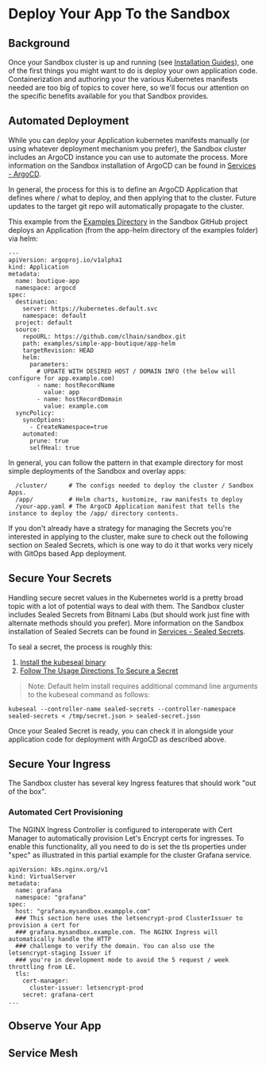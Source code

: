# Deploy Your App To the Sandbox

## Background
Once your Sandbox cluster is up and running (see [Installation Guides](../installation/choose-a-method.md)),
one of the first things you might want to do is deploy your own application code. Containerization and
authoring your the various Kubernetes manifests needed are too big of topics to cover here,
so we'll focus our attention on the specific benefits available for you that Sandbox provides.

## Automated Deployment
While you can deploy your Application kubernetes manifests manually (or using whatever deployment mechanism you prefer),
the Sandbox cluster includes an ArgoCD instance you can use to automate the process. More information
on the Sandbox installation of ArgoCD can be found in [Services - ArgoCD](../services/argocd.md).

In general, the process for this is to define an ArgoCD Application that defines where / what to deploy, and then
applying that to the cluster. Future updates to the target git repo will automatically propagate to the cluster.

This example from the [Examples Directory](https://github.com/clhain/sandbox/examples/simple-app-boutique) in
the Sandbox GitHub project deploys an Application (from the app-helm directory of the examples folder) via helm:

```
---
apiVersion: argoproj.io/v1alpha1
kind: Application
metadata:
  name: boutique-app
  namespace: argocd
spec:
  destination:
    server: https://kubernetes.default.svc
    namespace: default
  project: default
  source:
    repoURL: https://github.com/clhain/sandbox.git
    path: examples/simple-app-boutique/app-helm
    targetRevision: HEAD
    helm:
      parameters:
        # UPDATE WITH DESIRED HOST / DOMAIN INFO (the below will configure for app.example.com)
        - name: hostRecordName
          value: app
        - name: hostRecordDomain
          value: example.com
  syncPolicy:
    syncOptions:
      - CreateNamespace=true
    automated:
      prune: true
      selfHeal: true
```

In general, you can follow the pattern in that example directory for most simple deployments of the Sandbox and overlay apps:

```
  /cluster/      # The configs needed to deploy the cluster / Sandbox Apps.
  /app/          # Helm charts, kustomize, raw manifests to deploy
  /your-app.yaml # The ArgoCD Application manifest that tells the instance to deploy the /app/ directory contents.
```

If you don't already have a strategy for managing the Secrets you're interested in applying to the cluster,
make sure to check out the following section on Sealed Secrets, which is one way to do it that works very nicely with
GitOps based App deployment.

## Secure Your Secrets
Handling secure secret values in the Kubernetes world is a pretty broad topic with a lot of potential ways to deal with them.
The Sandbox cluster includes Sealed Secrets from Bitnami Labs (but should work just fine with alternate methods should you prefer).
More information on the Sandbox installation of Sealed Secrets can be found in [Services - Sealed Secrets](../services/sealed-secrets.md).

To seal a secret, the process is roughly this:

1. [Install the kubeseal binary](https://github.com/bitnami-labs/sealed-secrets#installation)
2. [Follow The Usage Directions To Secure a Secret](https://github.com/bitnami-labs/sealed-secrets#usage)

> Note: Default helm install requires additional command line arguments to the kubeseal command as follows:

```
kubeseal --controller-name sealed-secrets --controller-namespace sealed-secrets < /tmp/secret.json > sealed-secret.json
```

Once your Sealed Secret is ready, you can check it in alongside your application code for deployment with ArgoCD as described above.

## Secure Your Ingress
The Sandbox cluster has several key Ingress features that should work "out of the box".

### Automated Cert Provisioning
The NGINX Ingress Controller is configured to interoperate with Cert Manager to automatically provision Let's Encrypt certs
for ingresses. To enable this functionality, all you need to do is set the tls properties under "spec" as illustrated in this 
partial example for the cluster Grafana service.

```
apiVersion: k8s.nginx.org/v1
kind: VirtualServer
metadata:
  name: grafana
  namespace: "grafana"
spec:
  host: "grafana.mysandbox.exampple.com"
  ### This section here uses the letsencrypt-prod ClusterIssuer to provision a cert for
  ### grafana.mysandbox.example.com. The NGINX Ingress will automatically handle the HTTP
  ### challenge to verify the domain. You can also use the letsencrypt-staging Issuer if
  ### you're in development mode to avoid the 5 request / week throttling from LE.
  tls:
    cert-manager:
      cluster-issuer: letsencrypt-prod
    secret: grafana-cert
...
```

## Observe Your App

## Service Mesh